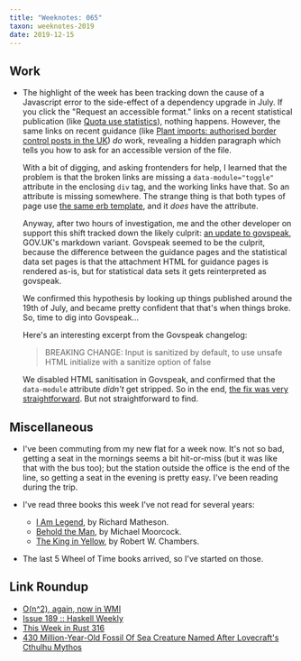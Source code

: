 ```yaml
---
title: "Weeknotes: 065"
taxon: weeknotes-2019
date: 2019-12-15
---
```


## Work

- The highlight of the week has been tracking down the cause of a
  Javascript error to the side-effect of a dependency upgrade in July.
  If you click the "Request an accessible format." links on a recent
  statistical publication (like [Quota use statistics][]), nothing
  happens.  However, the same links on recent guidance (like [Plant
  imports: authorised border control posts in the UK][]) *do* work,
  revealing a hidden paragraph which tells you how to ask for an
  accessible version of the file.

  With a bit of digging, and asking frontenders for help, I learned
  that the problem is that the broken links are missing a
  `data-module="toggle"` attribute in the enclosing `div` tag, and the
  working links have that.  So an attribute is missing somewhere.  The
  strange thing is that both types of page use [the same erb
  template][], and it *does* have the attribute.

  Anyway, after two hours of investigation, me and the other developer
  on support this shift tracked down the likely culprit: [an update to
  govspeak][], GOV.UK's markdown variant.  Govspeak seemed to be the
  culprit, because the difference between the guidance pages and the
  statistical data set pages is that the attachment HTML for guidance
  pages is rendered as-is, but for statistical data sets it gets
  reinterpreted as govspeak.

  We confirmed this hypothesis by looking up things published around
  the 19th of July, and became pretty confident that that's when
  things broke.  So, time to dig into Govspeak...

  Here's an interesting excerpt from the Govspeak changelog:

  > BREAKING CHANGE: Input is sanitized by default, to use unsafe HTML
  > initialize with a sanitize option of false

  We disabled HTML sanitisation in Govspeak, and confirmed that the
  `data-module` attribute *didn't* get stripped.  So in the end, [the
  fix was very straightforward][].  But not straightforward to find.

[Quota use statistics]: https://www.gov.uk/government/statistical-data-sets/quota-use-statistics
[Plant imports: authorised border control posts in the UK]: https://www.gov.uk/government/publications/plant-imports-authorised-points-of-entry-to-the-uk
[the same erb template]: https://github.com/alphagov/whitehall/blob/56006c6f6ba033fbe450ef91d46204499e62e337/app/views/documents/_attachment.html.erb#L75-L87
[an update to govspeak]: https://github.com/alphagov/whitehall/pull/4913
[the fix was very straightforward]: https://github.com/alphagov/govspeak/pull/173

## Miscellaneous

- I've been commuting from my new flat for a week now.  It's not so
  bad, getting a seat in the mornings seems a bit hit-or-miss (but it
  was like that with the bus too); but the station outside the office
  is the end of the line, so getting a seat in the evening is pretty
  easy.  I've been reading during the trip.

- I've read three books this week I've not read for several years:
  - [I Am Legend][], by Richard Matheson.
  - [Behold the Man][], by Michael Moorcock.
  - [The King in Yellow][], by Robert W. Chambers.

- The last 5 Wheel of Time books arrived, so I've started on those.

[I Am Legend]: https://en.wikipedia.org/wiki/I_Am_Legend_(novel)
[Behold the Man]: https://en.wikipedia.org/wiki/Behold_the_Man_(novel)
[The King in Yellow]: https://en.wikipedia.org/wiki/The_King_in_Yellow

## Link Roundup

- [O(n^2), again, now in WMI](https://randomascii.wordpress.com/2019/12/08/on2-again-now-in-wmi/)
- [Issue 189 :: Haskell Weekly](https://haskellweekly.news/issue/189.html)
- [This Week in Rust 316](https://this-week-in-rust.org/blog/2019/12/10/this-week-in-rust-316/)
- [430 Million-Year-Old Fossil Of Sea Creature Named After Lovecraft's Cthulhu Mythos](https://www.forbes.com/sites/davidbressan/2019/04/10/430-million-year-old-fossil-of-sea-creature-named-after-lovecrafts-cthulhu-mythos/)
